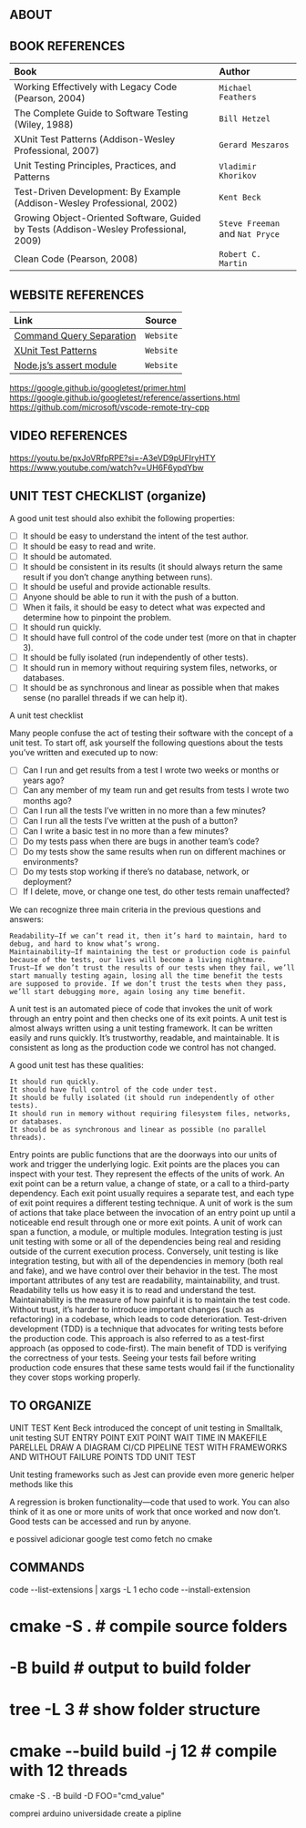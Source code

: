 ## ABOUT

## BOOK REFERENCES

| Book | Author |
| :--- | :----- |
| Working Effectively with Legacy Code (Pearson, 2004) | `Michael Feathers` |
| The Complete Guide to Software Testing (Wiley, 1988) | `Bill Hetzel` |
| XUnit Test Patterns (Addison-Wesley Professional, 2007) | `Gerard Meszaros` |
| Unit Testing Principles, Practices, and Patterns | `Vladimir Khorikov` |
| Test-Driven Development: By Example (Addison-Wesley Professional, 2002) | `Kent Beck` |
| Growing Object-Oriented Software, Guided by Tests (Addison-Wesley Professional, 2009) | `Steve Freeman` and `Nat Pryce` |
| Clean Code (Pearson, 2008) | `Robert C. Martin` |

## WEBSITE REFERENCES

| Link | Source |
| :--- | :----- |
| [Command Query Separation](https://martinfowler.com/bliki/CommandQuerySeparation.html) | `Website` |
| [XUnit Test Patterns](https://xunitpatterns.com) | `Website` |
| [Node.js’s assert module](https://nodejs.org/api/assert.html) | `Website` |
https://google.github.io/googletest/primer.html
https://google.github.io/googletest/reference/assertions.html
https://github.com/microsoft/vscode-remote-try-cpp


## VIDEO REFERENCES

https://youtu.be/pxJoVRfpRPE?si=-A3eVD9pUFIryHTY
https://www.youtube.com/watch?v=UH6F6ypdYbw

## UNIT TEST CHECKLIST (organize)

A good unit test should also exhibit the following properties:

- [ ] It should be easy to understand the intent of the test author.
- [ ] It should be easy to read and write.
- [ ] It should be automated.
- [ ] It should be consistent in its results (it should always return the same result if you don’t change anything between runs).
- [ ] It should be useful and provide actionable results.
- [ ] Anyone should be able to run it with the push of a button.
- [ ] When it fails, it should be easy to detect what was expected and determine how to pinpoint the problem.
- [ ] It should run quickly.
- [ ] It should have full control of the code under test (more on that in chapter 3).
- [ ] It should be fully isolated (run independently of other tests).
- [ ] It should run in memory without requiring system files, networks, or databases.
- [ ] It should be as synchronous and linear as possible when that makes sense (no parallel threads if we can help it).

A unit test checklist

Many people confuse the act of testing their software with the concept of a unit test. To start off, ask yourself the following questions about the tests you’ve written and executed up to now:

- [ ] Can I run and get results from a test I wrote two weeks or months or years ago?
- [ ] Can any member of my team run and get results from tests I wrote two months ago?
- [ ] Can I run all the tests I’ve written in no more than a few minutes?
- [ ] Can I run all the tests I’ve written at the push of a button?
- [ ] Can I write a basic test in no more than a few minutes?
- [ ] Do my tests pass when there are bugs in another team’s code?
- [ ] Do my tests show the same results when run on different machines or environments?
- [ ] Do my tests stop working if there’s no database, network, or deployment?
- [ ] If I delete, move, or change one test, do other tests remain unaffected?

We can recognize three main criteria in the previous questions and answers:

    Readability—If we can’t read it, then it’s hard to maintain, hard to debug, and hard to know what’s wrong.
    Maintainability—If maintaining the test or production code is painful because of the tests, our lives will become a living nightmare.
    Trust—If we don’t trust the results of our tests when they fail, we’ll start manually testing again, losing all the time benefit the tests are supposed to provide. If we don’t trust the tests when they pass, we’ll start debugging more, again losing any time benefit.

A unit test is an automated piece of code that invokes the unit of work through an entry point and then checks one of its exit points. A unit test is almost always written using a unit testing framework. It can be written easily and runs quickly. It’s trustworthy, readable, and maintainable. It is consistent as long as the production code we control has not changed.

A good unit test has these qualities:

    It should run quickly.
    It should have full control of the code under test.
    It should be fully isolated (it should run independently of other tests).
    It should run in memory without requiring filesystem files, networks, or databases.
    It should be as synchronous and linear as possible (no parallel threads).

Entry points are public functions that are the doorways into our units of work and trigger the underlying logic. Exit points are the places you can inspect with your test. They represent the effects of the units of work.
An exit point can be a return value, a change of state, or a call to a third-party dependency. Each exit point usually requires a separate test, and each type of exit point requires a different testing technique.
A unit of work is the sum of actions that take place between the invocation of an entry point up until a noticeable end result through one or more exit points. A unit of work can span a function, a module, or multiple modules.
Integration testing is just unit testing with some or all of the dependencies being real and residing outside of the current execution process. Conversely, unit testing is like integration testing, but with all of the dependencies in memory (both real and fake), and we have control over their behavior in the test.
The most important attributes of any test are readability, maintainability, and trust. Readability tells us how easy it is to read and understand the test. Maintainability is the measure of how painful it is to maintain the test code. Without trust, it’s harder to introduce important changes (such as refactoring) in a codebase, which leads to code deterioration.
Test-driven development (TDD) is a technique that advocates for writing tests before the production code. This approach is also referred to as a test-first approach (as opposed to code-first).
The main benefit of TDD is verifying the correctness of your tests. Seeing your tests fail before writing production code ensures that these same tests would fail if the functionality they cover stops working properly.

## TO ORGANIZE

UNIT TEST
Kent Beck introduced the concept of unit testing in Smalltalk, unit testing
SUT
ENTRY POINT
EXIT POINT
WAIT TIME IN MAKEFILE PARELLEL
DRAW A DIAGRAM
CI/CD PIPELINE
TEST WITH FRAMEWORKS AND WITHOUT
FAILURE POINTS
TDD UNIT TEST

Unit testing frameworks such as Jest can provide even more generic helper methods like this

A regression is broken functionality—code that used to work. You can also think of it as one or more units of work that once worked and now don’t.
Good tests can be accessed and run by anyone.

e possivel adicionar google test como fetch no cmake

## COMMANDS

code --list-extensions | xargs -L 1 echo code --install-extension
# cmake -S . # compile source folders
# -B build # output to build folder
# tree -L 3 # show folder structure
# cmake --build build -j 12 # compile with 12 threads
cmake -S . -B build -D FOO="cmd_value"


comprei arduino
universidade
create a pipline